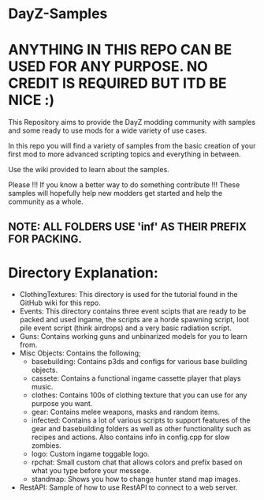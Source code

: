 # DayZ-Samples

# ANYTHING IN THIS REPO CAN BE USED FOR ANY PURPOSE. NO CREDIT IS REQUIRED BUT ITD BE NICE :)

This Repository aims to provide the DayZ modding community with samples and some ready to use mods for a wide variety of use cases. 

In this repo you will find a variety of samples from the basic creation of your first mod to more advanced scripting topics and everything in between. 

Use the wiki provided to learn about the samples.

Please !!! If you know a better way to do something contribute !!! These samples will hopefully help new modders get started and help the community as a whole.

## NOTE: ALL FOLDERS USE 'inf' AS THEIR PREFIX FOR PACKING.

# Directory Explanation:
- ClothingTextures: This directory is used for the tutorial found in the GitHub wiki for this repo.
- Events: This directory contains three event scipts that are ready to be packed and used ingame, the scripts are a horde spawning script, loot pile event script (think airdrops) and a very basic radiation script.
- Guns: Contains working guns and unbinarized models for you to learn from.
- Misc Objects: Contains the following;
  - basebuilding: Contains p3ds and configs for various base building objects.
  - cassete: Contains a functional ingame cassette player that plays music.
  - clothes: Contains 100s of clothing texture that you can use for any purpose you want.
  - gear: Contains melee weapons, masks and random items.
  - infected: Contains a lot of various scripts to support features of the gear and basebuilding folders as well as other functionality such as recipes and actions. Also contains info in config.cpp for slow zombies.
  - logo: Custom ingame toggable logo.
  - rpchat: Small custom chat that allows colors and prefix based on what you type before your messege.
  - standmap: Shows you how to change hunter stand map images.
- RestAPI: Sample of how to use RestAPI to connect to a web server.

